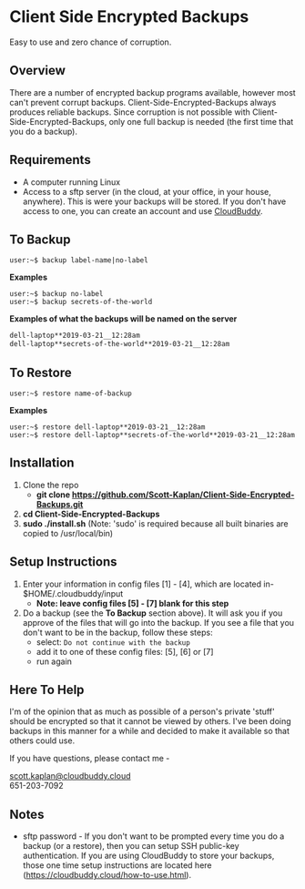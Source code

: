 # Client Side Encrypted Backups
Easy to use and zero chance of corruption.
## Overview
There are a number of encrypted backup programs available, however most can't prevent corrupt backups.  Client-Side-Encrypted-Backups always produces reliable backups.  Since corruption is not possible with Client-Side-Encrypted-Backups, only one full backup is needed (the first time that you do a backup).
## Requirements
* A computer running Linux
* Access to a sftp server (in the cloud, at your office, in your house, anywhere).  This is were your backups will be stored.  If you don't have access to one, you can create an account and use [CloudBuddy](https://cloudbuddy.cloud).

## To Backup
```console
user:~$ backup label-name|no-label
```
**Examples**
```console
user:~$ backup no-label
user:~$ backup secrets-of-the-world
```
**Examples of what the backups will be named on the server**
```bash
dell-laptop**2019-03-21__12:28am
dell-laptop**secrets-of-the-world**2019-03-21__12:28am
```
## To Restore
```console
user:~$ restore name-of-backup
```
**Examples**
```console
user:~$ restore dell-laptop**2019-03-21__12:28am
user:~$ restore dell-laptop**secrets-of-the-world**2019-03-21__12:28am
```
## Installation
1.  Clone the repo
	* 	**git clone https://github.com/Scott-Kaplan/Client-Side-Encrypted-Backups.git**
2.  **cd Client-Side-Encrypted-Backups**
3.  **sudo ./install.sh** (Note: 'sudo' is required because all built binaries are copied to /usr/local/bin)

## Setup Instructions
1.  Enter your information in config files [1] - [4], which are located in- $HOME/.cloudbuddy/input
	* 	**Note: leave config files [5] - [7] blank for this step**
2.  Do a backup (see the **To Backup** section above).  It will ask you if you approve of the files that will go into the backup.  If you see a file that you don't want to be in the backup, follow these steps:
	- 	select: `Do not continue with the backup`
	-   add it to one of these config files: [5], [6] or [7]
	-   run again

## Here To Help
I'm of the opinion that as much as possible of a person's private 'stuff'
should be encrypted so that it cannot be viewed by others.  I've been doing backups in this manner for a while
and decided to make it available so that others could use.

If you have questions, please contact me -

scott.kaplan@cloudbuddy.cloud<br>651-203-7092

## Notes
* sftp password - If you don't want to be prompted every time you do a backup (or a restore),
	then you can setup SSH public-key authentication.  If you are using CloudBuddy to store your backups, those one time setup instructions are located here (https://cloudbuddy.cloud/how-to-use.html).















